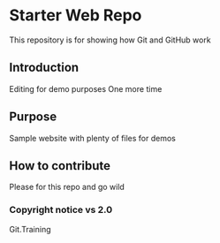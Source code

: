 # Starter Web Repo

This repository is for showing how Git and GitHub work

## Introduction

Editing for demo purposes One more time

## Purpose

Sample website with plenty of files for demos

## How to contribute

Please for this repo and go wild

### Copyright notice vs 2.0

Git.Training
